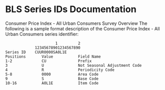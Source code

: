 # BLS Series IDs Documentation

<!-- Add your BLS series ID format documentation here -->
Consumer Price Index - All Urban Consumers
Survey Overview The following is a sample format description of the Consumer Price Index - All Urban Consumers series identifier:

	                      1         2
	             12345678901234567890
	Series ID    CUUR0000SA0L1E
	Positions       Value           Field Name
	1-2             CU              Prefix
	3               U               Not Seasonal Adjustment Code
	4               R               Periodicity Code
	5-8             0000            Area Code
	9               S               Base Code
	10-16           A0L1E           Item Code
	
